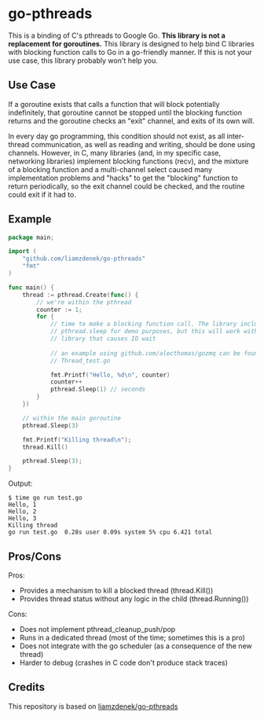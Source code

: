 go-pthreads
===========

This is a binding of C's pthreads to Google Go. **This library is not a
replacement for goroutines.** This library is designed to help bind C libraries
with blocking function calls to Go in a go-friendly manner. If this is not your
use case, this library probably won't help you.

Use Case
--------

If a goroutine exists that calls a function that will block potentially
indefinitely, that goroutine cannot be stopped until the blocking function
returns and the goroutine checks an "exit" channel, and exits of its own will.

In every day go programming, this condition should not exist, as all inter-
thread communication, as well as reading and writing, should be done using
channels. However, in C, many libraries (and, in my specific case, networking
libraries) implement blocking functions (recv), and the mixture of a blocking
function and a multi-channel select caused many implementation problems and
"hacks" to get the "blocking" function to return periodically, so the exit
channel could be checked, and the routine could exit if it had to.

Example
-------

```go
package main;

import (
	"github.com/liamzdenek/go-pthreads"
	"fmt"
)

func main() {
	thread := pthread.Create(func() {
		// we're within the pthread
		counter := 1;
		for {
			// time to make a blocking function call. The library includes
			// pthread.sleep for demo purposes, but this will work with any
			// library that causes IO wait
		
			// an example using github.com/alecthomas/gozmq can be found in
			// Thread_test.go

			fmt.Printf("Hello, %d\n", counter)
			counter++
			pthread.Sleep(1) // seconds
		}
	})

	// within the main goroutine
	pthread.Sleep(3)

	fmt.Printf("Killing thread\n");
	thread.Kill()

	pthread.Sleep(3);
}
```

Output:
```
$ time go run test.go
Hello, 1
Hello, 2
Hello, 3
Killing thread
go run test.go  0.28s user 0.09s system 5% cpu 6.421 total
```

Pros/Cons
---------

Pros:

* Provides a mechanism to kill a blocked thread (thread.Kill())
* Provides thread status without any logic in the child (thread.Running())

Cons:

* Does not implement pthread_cleanup_push/pop
* Runs in a dedicated thread (most of the time; sometimes this is a pro)
* Does not integrate with the go scheduler (as a consequence of the new thread)
* Harder to debug (crashes in C code don't produce stack traces)

Credits
---------
This repository is based on [liamzdenek/go-pthreads](https://github.com/liamzdenek/go-pthreads)
